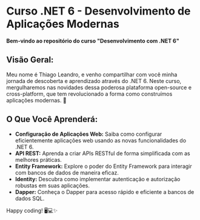 # Curso .NET 6 - Desenvolvimento de Aplicações Modernas

**Bem-vindo ao repositório do curso "Desenvolvimento com .NET 6"**

## Visão Geral:

Meu nome é Thiago Leandro, e venho compartilhar com você minha jornada de descoberta e aprendizado através do .NET 6. Neste curso, mergulharemos nas novidades dessa poderosa plataforma open-source e cross-platform, que tem revolucionado a forma como construímos aplicações modernas. 🚀

## O Que Você Aprenderá:

 - **Configuração de Aplicações Web:** Saiba como configurar eficientemente aplicações web usando as novas funcionalidades do .NET 6.
 - **API REST:** Aprenda a criar APIs RESTful de forma simplificada com as melhores práticas.
 - **Entity Framework:** Explore o poder do Entity Framework para interagir com bancos de dados de maneira eficaz.
 - **Identity:** Descubra como implementar autenticação e autorização robustas em suas aplicações.
 - **Dapper:** Conheça o Dapper para acesso rápido e eficiente a bancos de dados SQL.

Happy coding! 🖥️💻✨